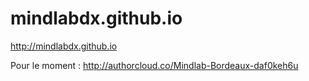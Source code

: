 # mindlabdx.github.io
http://mindlabdx.github.io

Pour le moment : http://authorcloud.co/Mindlab-Bordeaux-daf0keh6u
